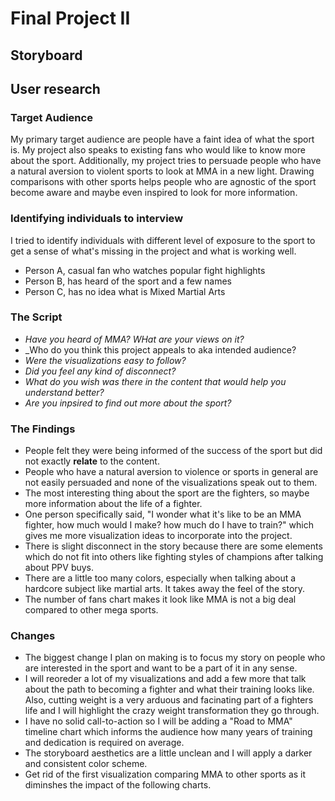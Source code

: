 # Final Project II

## Storyboard



## User research 

### Target Audience

My primary target audience are people have a faint idea of what the sport is. My project also speaks to existing fans who would like to know more about the sport. Additionally, my project  tries to persuade people who have a natural aversion to violent sports to look at MMA in a new light. Drawing comparisons with other sports helps people who are agnostic of the sport become aware and maybe even inspired to look for more information.

### Identifying individuals to interview

I tried to identify individuals with different level of exposure to the sport to get a sense of what's missing in the project and what is working well.

- Person A, casual fan who watches popular fight highlights
- Person B, has heard of the sport and a few names
- Person C, has no idea what is Mixed Martial Arts

### The Script

- _Have you heard of MMA? WHat are your views on it?_
- _Who do you think this project appeals to aka intended audience?
- _Were the visualizations easy to follow?_
- _Did you feel any kind of disconnect?_
- _What do you wish was there in the content that would help you understand better?_
- _Are you inpsired to find out more about the sport?_

### The Findings

- People felt they were being informed of the success of the sport but did not exactly **relate** to the content.
- People who have a natural aversion to violence or sports in general are not easily persuaded and none of the visualizations speak out to them.
- The most interesting thing about the sport are the fighters, so maybe more information about the life of a fighter.
- One person specifically said, "I wonder what it's like to be an MMA fighter, how much would I make? how much do I have to train?" which gives me more visualization ideas to incorporate into the project.
- There is slight disconnect in the story because there are some elements which do not fit into others like fighting styles of champions after talking about PPV buys.
- There are a little too many colors, especially when talking about a hardcore subject like martial arts. It takes away the feel of the story.
- The number of fans chart makes it look like MMA is not a big deal compared to other mega sports.

### Changes 

- The biggest change I plan on making is to focus my story on people who are interested in the sport and want to be a part of it in any sense.
- I will reoreder a lot of my visualizations and add a few more that talk about the path to becoming a fighter and what their training looks like. Also, cutting weight is a very arduous and facinating part of a fighters life and I will highlight the crazy weight transformation they go through.
- I have no solid call-to-action so I will be adding a "Road to MMA" timeline chart which informs the audience how many years of training and dedication is required on average.
- The storyboard aesthetics are a little unclean and I will apply a darker and consistent color scheme.
- Get rid of the first visualization comparing MMA to other sports as it diminshes the impact of the following charts.







